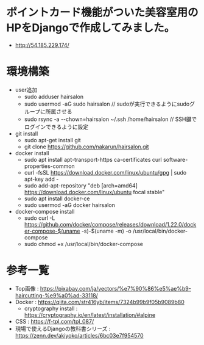 # ポイントカード機能がついた美容室用のHPをDjangoで作成してみました。
- http://54.185.229.174/

# 環境構築

- user追加
  - sudo adduser hairsalon
  - sudo usermod -aG sudo hairsalon // sudoが実行できるようにsudoグループに所属させる
  - sudo rsync -a --chown=hairsalon ~/.ssh /home/hairsalon // SSH鍵でログインできるように設定
- git install
  - sudo apt-get install git
  - git clone https://github.com/nakarun/hairsalon.git
- docker install
  - sudo apt install apt-transport-https ca-certificates curl software-properties-common
  - curl -fsSL https://download.docker.com/linux/ubuntu/gpg | sudo apt-key add -
  - sudo add-apt-repository "deb [arch=amd64] https://download.docker.com/linux/ubuntu focal stable"
  - sudo apt install docker-ce
  - sudo usermod -aG docker hairsalon
- docker-compose install
  - sudo curl -L https://github.com/docker/compose/releases/download/1.22.0/docker-compose-$(uname -s)-$(uname -m) -o /usr/local/bin/docker-compose
  - sudo chmod +x /usr/local/bin/docker-compose  

# 参考一覧
- Top画像 : https://pixabay.com/ja/vectors/%e7%90%86%e5%ae%b9-haircutting-%e9%a0%ad-33118/
- Docker : https://qiita.com/str416yb/items/7324b99b9f05b9089b80
  - cryptography install : https://cryptography.io/en/latest/installation/#alpine
- CSS : https://f-tpl.com/tpl_087/
- 現場で使えるDjangoの教科書シリーズ : https://zenn.dev/akiyoko/articles/6bc03e7f954570